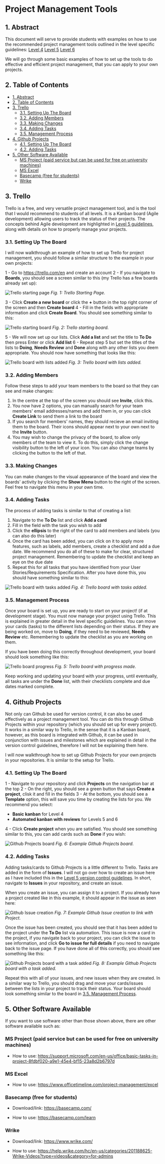# Project Management Tools <!-- omit in toc -->

## 1. Abstract

This document will serve to provide students with examples on how to use the recommended project management tools outlined in the level specific guidelines:
[Level 4](../level-4/level-4-management-guidelines.md)
[Level 5](../level-5/level-5-management-guidelines.md)
[Level 6](../level-6/level-6-management-guidelines.md)

We will go through some basic examples of how to set up the tools to do effective and efficient project management, that you can apply to your own projects.

## 2. Table of Contents

- [1. Abstract](#1-abstract)
- [2. Table of Contents](#2-table-of-contents)
- [3. Trello](#3-trello)
  - [3.1. Setting Up The Board](#31-setting-up-the-board)
  - [3.2. Adding Members](#32-adding-members)
  - [3.3. Making Changes](#33-making-changes)
  - [3.4. Adding Tasks](#34-adding-tasks)
  - [3.5. Management Process](#35-management-process)
- [4. Github Projects](#4-github-projects)
  - [4.1. Setting Up The Board](#41-setting-up-the-board)
  - [4.2. Adding Tasks](#42-adding-tasks)
- [5. Other Software Available](#5-other-software-available)
  - [MS Project (paid service but can be used for free on university machines)](#ms-project-paid-service-but-can-be-used-for-free-on-university-machines)
  - [MS Excel](#ms-excel)
  - [Basecamp (free for students)](#basecamp-free-for-students)
  - [Wrike](#wrike)
  
## 3. Trello

Trello is a free, and very versatile project management tool, and is the tool that I would recommend to students of all levels.
It is a Kanban board (Agile development) allowing users to track the status of their projects. The concepts behind Agile development are highlighted in [Level 5 guidelines](../level-5/level-5-management-guidelines.md), along with details on how to properly manage your projects.

### 3.1. Setting Up The Board

I will now walkthrough an example of how to set up Trello for project management, you should follow a similar structure to the example in your own projects:

1 - Go to <https://trello.com/en> and create an account
2 - If you navigate to **Boards**, you should see a screen similar to this (my Trello has a few boards already set up):

![Trello starting page](../images/trello_start_page.PNG)
*Fig. 1: Trello Starting Page.*

3 - Click **Create a new board** or click the **+** button in the top right corner of the screen and then **Create board**
4 - Fill in the fields with appropriate information and click **Create Board**. You should see something similar to this:

![Trello starting board](../images/start_board.PNG)
*Fig. 2: Trello starting board.*

5 - We will now set up our lists. Click **Add a list** and set the title to **To Do** then press Enter or click **Add list**
6 - Repeat step 5 but set the titles of the lists to **Doing**, **Needs Review** and **Done** along with any other lists you deem appropriate. You should now have something that looks like this:

![Trello board with lists added](../images/cards.PNG)
*Fig. 3: Trello board with lists added.*

### 3.2. Adding Members

Follow these steps to add your team members to the board so that they can see and make changes:

1. In the centre at the top of the screen you should see **Invite**, click this.
2. You now have 2 options, you can manually search for your team members' email addresses/names and add them in, or you can click **Create Link** to send them a link to the board
3. If you search for members' names, they should recieve an email inviting them to the board. Their icons should appear next to your own next to the **Invite** button.
4. You may wish to change the privacy of the board, to allow only members of the team to view it. To do this, simply click the change visibility button to the left of your icon. You can also change teams by clicking the button to the left of that.

### 3.3. Making Changes

You can make changes to the visual appearance of the board and view the boards' activity by clicking the **Show Menu** button to the right of the screen.
Feel free to navigate this menu in your own time.

### 3.4. Adding Tasks

The process of adding tasks is similar to that of creating a list:

1. Navigate to the **To Do** list and click **Add a card**
2. Fill in the field with the task you wish to add
3. Click the **ellipsis** to the right of the card to add members and labels (you can also do this later)
4. Once the card has been added, you can click on it to apply more features, such as labels, add members, create a checklist and add a due date. We recommend you do all of these to make for clear, structured project management. Remembering to update the checklist and keep an eye on the due date
5. Repeat this for all tasks that you have identified from your User Stories/Requirements Specification. After you have done this, you should have something similar to this:

![Trello board with tasks added](../images/tasks_added.PNG)
*Fig. 4: Trello board with tasks added.*

### 3.5. Management Process

Once your board is set up, you are ready to start on your project! (if at development stage). You must now manage your project using Trello. This is explained in greater detail in the level specific guidelines.
You can move your cards (tasks) to the different lists depending on their status. If they are being worked on, move to **Doing**, if they need to be reviewed, **Needs Review** etc. Remembering to update the checklist as you are working on them.

If you have been doing this correctly throughout development, your board should look something like this:

![Trello board progress](../images/board_progress.PNG)
*Fig. 5: Trello board with progress made.*

Keep working and updating your board with your progress, until eventually, all tasks are under the **Done** list, with their checklists complete and due dates marked complete.

## 4. Github Projects

Not only can Github be used for version control, it can also be used effectively as a project management tool. You can do this through Github Projects within your repository (which you should set up for every project). It works in a similar way to Trello, in the sense that it is a Kanban board, however, as this board is integrated with Github, it can be used in conjunction with issues and milestones which are explained in detail in the version control guidelines, therefore I will not be explaining them here.

I will now walkthrough how to set up Github Projects for your own projects in your repositories. It is similar to the setup for Trello.

### 4.1. Setting Up The Board

1 - Navigate to your repository and click **Projects** on the navigation bar at the top
2 - On the right, you should see a green button that says **Create a project**, clisk it and fill in the fields
3 - At the bottom, you should see a **Template** option, this will save you time by creating the lists for you. We recommend you select:

- **Basic kanban** for Level 4
- **Automated kanban with reviews** for Levels 5 and 6

4 - Click **Create project** when you are satisfied. You should see something similar to this, you can add cards such as **Done** if you wish:

![Github Projects board](../images/github_projects_start.PNG)
*Fig. 6: Example Github Projects board.*

### 4.2. Adding Tasks

Adding tasks/cards to Github Projects is a little different to Trello. Tasks are added in the form of **Issues**. I will not go over how to create an issue here as I have included this in the [Level 5 version control guidelines](../../version-control/level-5-git-instructions.md). In short, navigate to **Issues** in your repository, and create an issue.

When you create an issue, you can assign it to a project. If you already have a project created like in this example, it should appear in the issue as seen here:

![Github Issue creation](../images/github_issue.PNG)
*Fig. 7: Example Github Issue creation to link with Project.*

Once the issue has been created, you should see that it has been added to the project under the **To Do** list via automation. This issue is now a card in the project, if you navigate back to your project, you can click the issue to see information, and click **Go to issue for full details** if you need to navigate back to the issue page. If you have done all of this correctly, you should see something like this:

![Github Projects board with a task added](../images/project_task_added.PNG)
*Fig. 8: Example Github Projects board with a task added.*

Repeat this with all of your issues, and new issues when they are created. In a similar way to Trello, you should drag and move your cards/issues between the lists in your project to track their status. Your board should look something similar to the board in [3.5. Management Process](#35-management-process).

## 5. Other Software Available

If you want to use software other than those shown above, there are other software available such as:

### MS Project (paid service but can be used for free on university machines)

- How to use: <https://support.microsoft.com/en-us/office/basic-tasks-in-project-8fdbf020-a9e1-45e4-bf15-23a8d2b6797d>

### MS Excel

- How to use: <https://www.officetimeline.com/project-management/excel>

### Basecamp (free for students)

- Download/link: <https://basecamp.com/>

- How to use: <https://basecamp.com/learn>

### Wrike

- Download/link: <https://www.wrike.com/>

- How to use: <https://help.wrike.com/hc/en-us/categories/201188625-Wrike-Videos?type=videos&category=for-admins>
